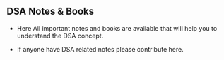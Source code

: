 ## DSA Notes & Books

- Here All important notes and books are available that will help you to understand the DSA concept.

- If anyone have DSA related notes please contribute here.
